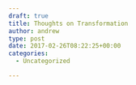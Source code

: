 ```yaml
---
draft: true
title: Thoughts on Transformation
author: andrew
type: post
date: 2017-02-26T08:22:25+00:00
categories:
  - Uncategorized

---
```

